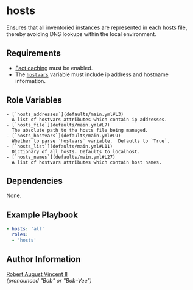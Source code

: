 hosts
=====

Ensures that all inventoried instances are represented in each hosts file, thereby avoiding DNS lookups within the local environment.

Requirements
------------

- [Fact caching](https://docs.ansible.com/ansible/latest/user_guide/playbooks_variables.html#fact-caching) must be enabled.
- The [`hostvars`](https://docs.ansible.com/ansible/latest/user_guide/playbooks_variables.html#magic-variables-and-how-to-access-information-about-other-hosts) variable must include ip address and hostname information.

Role Variables
--------------

	- [`hosts_addresses`](defaults/main.yml#L3)
	  A list of hostvars attributes which contain ip addresses.
    - [`hosts_file`](defaults/main.yml#L7)
	  The absolute path to the hosts file being managed.
    - [`hosts_hostvars`](defaults/main.yml#L9)
	  Whether to parse `hostvars` variable.  Defaults to `True`.
	- [`hosts_list`](defaults/main.yml#L11)
	  Dictionary of all hosts. Defaults to localhost.
	- [`hosts_names`](defaults/main.yml#L27)
      A list of hostvars attributes which contain host names.

Dependencies
------------

None.

Example Playbook
----------------

  ```yaml
  - hosts: 'all'
    roles:
    - 'hosts'
  ```

Author Information
------------------

[Robert August Vincent II](https://github.com/pillarsdotnet)  
*(pronounced "Bob" or "Bob-Vee")*  
